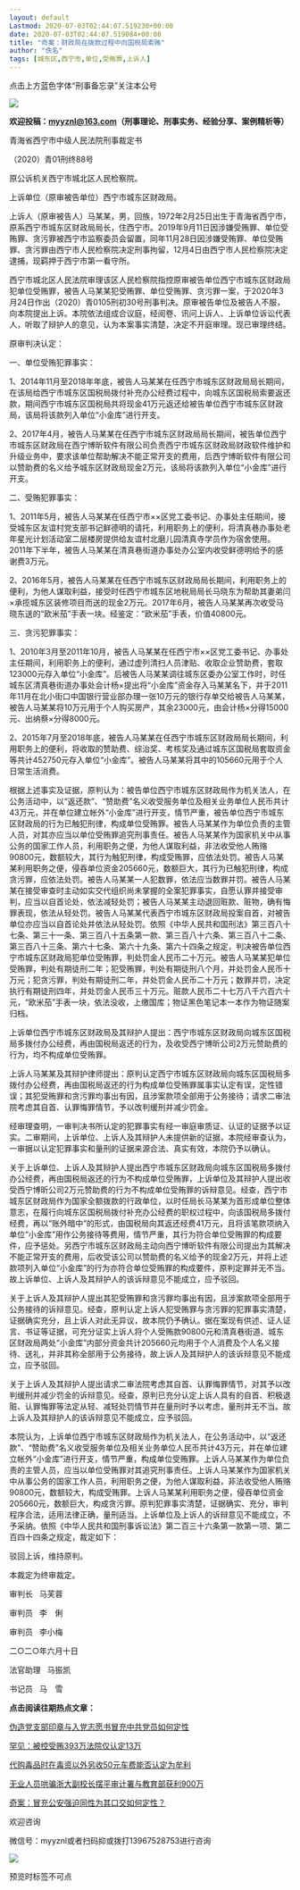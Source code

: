 ```yaml
---
layout: default
Lastmod: 2020-07-03T02:44:07.519230+00:00
date: 2020-07-03T02:44:07.519084+00:00
title: "奇案：财政局在拨款过程中向国税局索贿"
author: "佚名"
tags: [城东区,西宁市,单位,受贿罪,上诉人]
---
```


点击上方蓝色字体“刑事备忘录”关注本公号

![](https://images.weserv.nl/?url=https%3A//mmbiz.qpic.cn/mmbiz/yqVAqoZvDibGdpx51phHHsd3yTaddApoH0iag5ILkn4rWXCEQ3ibYLlyfmdia1UicHuEP0owfg2U5h3RFAzSxdRBtGg/640%3Fwx_fmt%3Djpeg)

**欢迎投稿：myyznl@163.com（刑事理论、刑事实务、经验分享、案例精析等）**

青海省西宁市中级人民法院刑事裁定书

（2020）青01刑终88号

原公诉机关西宁市城北区人民检察院。

上诉单位（原审被告单位）西宁市城东区财政局。

上诉人（原审被告人）马某某，男，回族，1972年2月25日出生于青海省西宁市，原系西宁市城东区财政局局长，住西宁市。2019年9月11日因涉嫌受贿罪、单位受贿罪、贪污罪被西宁市监察委员会留置，同年11月28日因涉嫌受贿罪、单位受贿罪、贪污罪由西宁市人民检察院决定刑事拘留，12月4日由西宁市人民检察院决定逮捕，现羁押于西宁市第一看守所。

西宁市城北区人民法院审理该区人民检察院指控原审被告单位西宁市城东区财政局犯单位受贿罪，被告人马某某犯受贿罪、单位受贿罪、贪污罪一案，于2020年3月24日作出（2020）青0105刑初30号刑事判决。原审被告单位及被告人不服，向本院提出上诉。本院依法组成合议庭，经阅卷、讯问上诉人、上诉单位诉讼代表人，听取了辩护人的意见，认为本案事实清楚，决定不开庭审理。现已审理终结。

原审判决认定：

一、单位受贿犯罪事实：

1、2014年11月至2018年年底，被告人马某某在任西宁市城东区财政局局长期间，在该局给西宁市城东区国税局拨付补充办公经费过程中，向城东区国税局索要返还款，期间西宁市城东区国税局共将现金41万元返还给被告单位西宁市城东区财政局，该局将该款列入单位“小金库”进行开支。

2、2017年4月，被告人马某某在任西宁市城东区财政局局长期间，被告单位西宁市城东区财政局在西宁博昕软件有限公司负责西宁市城东区财政局财政软件维护和升级业务中，要求该单位帮助解决不能正常开支的费用，后西宁博昕软件有限公司以赞助费的名义给予城东区财政局现金2万元，该局将该款列入单位“小金库”进行开支。

二、受贿犯罪事实：  

1、2011年5月，被告人马某某在任西宁市××区党工委书记、办事处主任期间，接受城东区友谊村党支部书记鲜德明的请托，利用职务上的便利，将清真巷办事处老年星光计划活动室二层楼房提供给友谊村北磨儿园清真寺学员作为宿舍使用。2011年下半年，被告人马某某在清真巷街道办事处办公室内收受鲜德明给予的感谢费3万元。

2、2016年5月，被告人马某某在任西宁市城东区财政局局长期间，利用职务上的便利，为他人谋取利益，接受时任西宁市城东区地税局局长马晓东为帮助其妻弟闫×承揽城东区装修项目而送的现金2万元。2017年6月，被告人马某某再次收受马晓东送的“欧米茄”手表一块。经鉴定：“欧米茄”手表，价值40800元。

三、贪污犯罪事实：

1、2010年3月至2011年10月，被告人马某某在任西宁市××区党工委书记、办事处主任期间，利用职务上的便利，通过虚列清扫人员津贴、收取企业赞助费，套取123000元存入单位“小金库”。后被告人马某某调往城东区委办公室工作时，时任城东区清真巷街道办事处会计杨×提出将“小金库”资金存入马某某名下，并于2011年11月在北小街口中国银行营业部办理一张10万元的银行存单交给被告人马某某，被告人马某某将10万元用于个人购买房产，其余23000元，由会计杨×分得15000元、出纳蔡×分得8000元。

2、2015年7月至2018年底，被告人马某某在任西宁市城东区财政局局长期间，利用职务上的便利，将收取的赞助费、综治奖、考核奖及通过城东区国税局套取资金等共计452750元存入单位“小金库”。被告人马某某将其中的105660元用于个人日常生活消费。

根据上述事实及证据，原判认为：被告单位西宁市城东区财政局作为机关法人，在公务活动中，以“返还款”、“赞助费”名义收受服务单位及相关业务单位人民币共计43万元，并在单位建立帐外“小金库”进行开支，情节严重，被告单位西宁市城东区财政局的行为已触犯刑律，构成单位受贿罪。被告人马某某作为单位负责的主管人员，对其亦应当以单位受贿罪追究刑事责任。被告人马某某作为国家机关中从事公务的国家工作人员，利用职务之便，为他人谋取利益，非法收受他人贿赂90800元，数额较大，其行为触犯刑律，构成受贿罪，应依法处罚。被告人马某某利用职务之便，侵吞单位资金205660元，数额巨大，其行为已触犯刑律，构成贪污罪，应依法处罚。被告人马某某一人犯数罪，依法应当数罪并罚。被告人马某某在接受审查时主动如实交代组织尚未掌握的全案犯罪事实，自愿认罪并接受审判，应当以自首论处，依法减轻处罚；被告人马某某主动退回赃款、赃物，确有悔罪表现，依法从轻处罚。被告人马某某代表西宁市城东区财政局投案自首，对被告单位亦应当以自首论处并依法从轻处罚。依照《中华人民共和国刑法》第三百八十七条、第三十一条、第三百八十五条第一款、第三百八十六条、第三百八十二条、第三百八十三条、第六十七条、第六十九条、第六十四条之规定，判决被告单位西宁市城东区财政局犯单位受贿罪，判处罚金人民币二十万元。被告人马某某犯单位受贿罪，判处有期徒刑二年；犯受贿罪，判处有期徒刑八个月，并处罚金人民币十万元；犯贪污罪，判处有期徒刑二年，并处罚金人民币二十万元；数罪并罚，决定执行有期徒刑四年，并处罚金人民币三十万元。赃款人民币二十七万八千六百六十元，“欧米茄”手表一块，依法没收，上缴国库；物证黑色笔记本一本作为物证随案归档。  

上诉单位西宁市城东区财政局及其辩护人提出：西宁市城东区财政局向城东区国税局多拨付办公经费，再由国税局返还的行为，及收受西宁博昕公司2万元赞助费的行为，均不构成单位受贿罪。

上诉人马某某及其辩护律师提出：原判认定西宁市城东区财政局向城东区国税局多拨付办公经费，再由国税局返还的行为构成单位受贿罪属事实认定有误，定性错误；其犯受贿罪和贪污罪均事出有因，且涉案款项全部用于公务接待；请求二审法院考虑其自首、认罪悔罪情节，予以改判缓刑并减少罚金。

经审理查明，一审判决书所认定的犯罪事实有经一审庭审质证、认证的证据予以证实。二审期间，上诉单位、上诉人及其辩护人未提供新的证据，本院经审查认为，一审据以认定犯罪事实和量刑的证据来源合法、真实有效，本院仍予以确认。

关于上诉单位、上诉人及其辩护人提出西宁市城东区财政局向城东区国税局多拨付办公经费，再由国税局返还的行为不构成单位受贿罪，上诉单位及其辩护人提出收受西宁博昕公司2万元赞助费的行为不构成单位受贿罪的诉辩意见。经查，西宁市城东区财政局作为国家全额拨款的行政单位，以时任局长马某某为首形成单位整体意志，在履行向城东区国税局拨付补充办公经费的职权过程中，向该国税局多拨付经费，再以“账外暗中”的形式，由国税局向其返还经费41万元，且将该笔款项纳入单位“小金库”用作公务接待等费用，情节严重，其行为符合单位受贿罪的构成要件，应予惩处。另西宁市城东区财政局主动向西宁博昕软件有限公司提出为其解决不能正常开支的费用，后收受该公司以赞助费的名义给予的现金2万元，并将上述款项列入单位“小金库”的行为亦符合单位受贿罪的构成要件，原判定罪并无不当。故上诉单位、上诉人及其辩护人的该诉辩意见不能成立，应予驳回。

关于上诉人及其辩护人提出其犯受贿罪和贪污罪均事出有因，且涉案款项全部用于公务接待的诉辩意见。经查，原判认定上诉人犯受贿罪与贪污罪的犯罪事实清楚，证据确实充分，且上诉人对此无异议，故本院仍予确认。据在案现有供述、证人证言、书证等证据，可充分证实上诉人将个人受贿款90800元和清真巷街道、城东区财政局两处“小金库”内部分资金共计205660元均用于个人消费及个人名义接待、送礼，并非其称全部用于公务接待，故上诉人及其辩护人的该诉辩意见不能成立，应予驳回。

关于上诉人及其辩护人提出请求二审法院考虑其自首、认罪悔罪情节，对其予以改判缓刑并减少罚金的诉辩意见。经查，原判已充分认定上诉人具有的自首、积极退赃、认罪悔罪等法定从轻、减轻处罚情节并在量刑时予以考虑，量刑并无不当。故上诉人及其辩护人的该诉辩意见不能成立，应予驳回。

本院认为，上诉单位西宁市城东区财政局作为机关法人，在公务活动中，以“返还款”、“赞助费”名义收受服务单位及相关业务单位人民币共计43万元，并在单位建立帐外“小金库”进行开支，情节严重，构成单位受贿罪。上诉人马某某作为单位负责的主管人员，应当以单位受贿罪对其追究刑事责任。上诉人马某某作为国家机关中从事公务的国家工作人员，利用职务之便，为他人谋取利益，非法收受他人贿赂90800元，数额较大，构成受贿罪。上诉人马某某利用职务之便，侵吞单位资金205660元，数额巨大，构成贪污罪。原判犯罪事实清楚，证据确实、充分，审判程序合法，适用法律正确，量刑适当。上诉单位及上诉人的诉辩意见不能成立，不予采纳。依照《中华人民共和国刑事诉讼法》第二百三十六条第一款第一项、第二百四十四条之规定，裁定如下：

驳回上诉，维持原判。

本裁定为终审裁定。

审判长   马芙蓉

审判员   李　俐

审判员   李小梅

二○二○年六月十日

法官助理   马振凯

书记员   马　雪

  

**点击阅读往期热点文章：**

[伪造党支部印章与入党志愿书冒充中共党员如何定性](http://mp.weixin.qq.com/s?__biz=MzAwOTYzMTIxOA==&mid=2653288406&idx=1&sn=8e3ae2f8f067a070b54263ce4804038b&chksm=808df34bb7fa7a5d9dbef04214744c48c2987e62f1527e77cf71a89bb6141988cf1166b775e7&scene=21#wechat_redirect)

[罕见：被控受贿393万法院仅认定13万](http://mp.weixin.qq.com/s?__biz=MzAwOTYzMTIxOA==&mid=2653288398&idx=1&sn=e6e93ac92291cfc75fff20f4ddc413b8&chksm=808df353b7fa7a453c79f692922ed8b3fa6ffb221b5ec7ae5fa1e38fd63ad441c5710df084b5&scene=21#wechat_redirect)  

[代购毒品时在毒资以外另收50元车费能否认定为牟利](http://mp.weixin.qq.com/s?__biz=MzAwOTYzMTIxOA==&mid=2653288312&idx=1&sn=b163d7443b9cda1b8fee44921b9d45e9&chksm=808df3e5b7fa7af3e09f7f8fb990cec1261c3341739aa9343e74e2c35b9ba91f7729e1ca047b&scene=21#wechat_redirect)  

[无业人员哄骗浙大副校长摆平审计署与教育部获利900万](http://mp.weixin.qq.com/s?__biz=MzAwOTYzMTIxOA==&mid=2653288123&idx=1&sn=ba821d6423a999cd1c6d2e2d89eceb3f&chksm=808df226b7fa7b300b050b7732d0fb1aecce3f596889006cbca83714d5d44ab78bdff0f43727&scene=21#wechat_redirect)

[奇案：冒充公安强迫同性为其口交如何定性？](http://mp.weixin.qq.com/s?__biz=MzAwOTYzMTIxOA==&mid=2653287945&idx=1&sn=087fc49375ab041f9d753107980fddd9&chksm=808df294b7fa7b8269ed2ed79dea97ace078def98d67aa50c29a50c829d79ee2c79d9a489880&scene=21#wechat_redirect)

  

欢迎咨询

微信号：myyznl或者扫码抑或拨打13967528753进行咨询

![](https://images.weserv.nl/?url=https%3A//mmbiz.qpic.cn/mmbiz_png/1Oae07OgRJL3iaWmQaibkqdHhs3nj0oE5qZoBFajPPuiasQnYwFMjS7BnTQvhFpjYMb7EPpHUI0kfrl5d3k6icJObQ/640%3Fwx_fmt%3Djpeg)

预览时标签不可点

